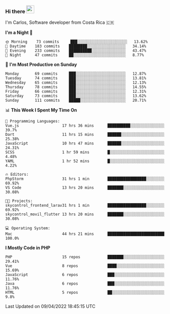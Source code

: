### Hi there <img src="https://media.giphy.com/media/hvRJCLFzcasrR4ia7z/giphy.gif" width="25px">

I'm Carlos, Software developer from Costa Rica 🇨🇷

<!--START_SECTION:waka-->
**I'm a Night 🦉** 

```text
🌞 Morning    73 commits     ███░░░░░░░░░░░░░░░░░░░░░░   13.62% 
🌆 Daytime    183 commits    ████████░░░░░░░░░░░░░░░░░   34.14% 
🌃 Evening    233 commits    ██████████░░░░░░░░░░░░░░░   43.47% 
🌙 Night      47 commits     ██░░░░░░░░░░░░░░░░░░░░░░░   8.77%

```
📅 **I'm Most Productive on Sunday** 

```text
Monday       69 commits     ███░░░░░░░░░░░░░░░░░░░░░░   12.87% 
Tuesday      74 commits     ███░░░░░░░░░░░░░░░░░░░░░░   13.81% 
Wednesday    65 commits     ███░░░░░░░░░░░░░░░░░░░░░░   12.13% 
Thursday     78 commits     ███░░░░░░░░░░░░░░░░░░░░░░   14.55% 
Friday       66 commits     ███░░░░░░░░░░░░░░░░░░░░░░   12.31% 
Saturday     73 commits     ███░░░░░░░░░░░░░░░░░░░░░░   13.62% 
Sunday       111 commits    █████░░░░░░░░░░░░░░░░░░░░   20.71%

```


📊 **This Week I Spent My Time On** 

```text
💬 Programming Languages: 
Vue.js                   17 hrs 36 mins      ██████████░░░░░░░░░░░░░░░   39.7% 
Dart                     11 hrs 15 mins      ██████░░░░░░░░░░░░░░░░░░░   25.38% 
JavaScript               10 hrs 47 mins      ██████░░░░░░░░░░░░░░░░░░░   24.31% 
SCSS                     1 hr 59 mins        █░░░░░░░░░░░░░░░░░░░░░░░░   4.48% 
YAML                     1 hr 52 mins        █░░░░░░░░░░░░░░░░░░░░░░░░   4.22%

🔥 Editors: 
PhpStorm                 31 hrs 1 min        █████████████████░░░░░░░░   69.92% 
VS Code                  13 hrs 20 mins      ███████░░░░░░░░░░░░░░░░░░   30.08%

🐱‍💻 Projects: 
skycontrol_frontend_larav31 hrs 1 min        █████████████████░░░░░░░░   69.92% 
skycontrol_movil_flutter 13 hrs 20 mins      ███████░░░░░░░░░░░░░░░░░░   30.08%

💻 Operating System: 
Mac                      44 hrs 21 mins      █████████████████████████   100.0%

```

**I Mostly Code in PHP** 

```text
PHP                      15 repos            ███████░░░░░░░░░░░░░░░░░░   29.41% 
Vue                      8 repos             ████░░░░░░░░░░░░░░░░░░░░░   15.69% 
JavaScript               6 repos             ███░░░░░░░░░░░░░░░░░░░░░░   11.76% 
Java                     6 repos             ███░░░░░░░░░░░░░░░░░░░░░░   11.76% 
HTML                     5 repos             ██░░░░░░░░░░░░░░░░░░░░░░░   9.8%

```



 Last Updated on 09/04/2022 18:45:15 UTC
<!--END_SECTION:waka-->
